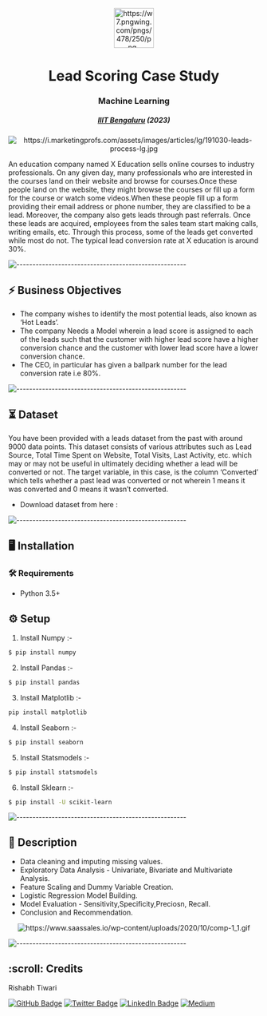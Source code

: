 <p align="center"> 
  <img src="https://w7.pngwing.com/pngs/478/250/png-transparent-red-aim-target-sales-elements-thumbnail.png" alt="https://w7.pngwing.com/pngs/478/250/png-transparent-red-aim-target-sales-elements-thumbnail.png" width="80px" height="80px">
</p>
<h1 align="center"> Lead Scoring Case Study
 </h1>
 <h3 align="center">  Machine Learning  </h3>
 <h5 align="center">  <a href="https://www.concordia.ca/">IIIT Bengaluru</a> (2023) </h5>
 
 <p align="center">
     <img src="https://i.marketingprofs.com/assets/images/articles/lg/191030-leads-process-lg.jpg" alt="https://i.marketingprofs.com/assets/images/articles/lg/191030-leads-process-lg.jpg">
 
 
 
 
 An education company named X Education sells online courses to industry professionals. On any given day, many professionals who are interested in the courses land on their website and browse for courses.Once these people land on the website, they might browse the courses or fill up a form for the course or watch some videos.When these people fill up a form providing their email address or phone number, they are classified to be a lead. Moreover, the company also gets leads through past referrals. Once these leads are acquired, employees from the sales team start making calls, writing emails, etc. Through this process, some of the leads get converted while most do not. The typical lead conversion rate at X education is around 30%.
 
 
 ![-----------------------------------------------------](https://raw.githubusercontent.com/andreasbm/readme/master/assets/lines/rainbow.png)
 
 

<h2> ⚡️ Business Objectives</h2>

- The company wishes to identify the most potential leads, also known as ‘Hot Leads’.
- The company Needs a Model wherein a lead score is assigned to each of the leads such that the customer with higher lead score have a higher conversion chance and the customer with lower lead score have a lower conversion chance.
- The CEO, in particular has given a ballpark number for the lead conversion rate i.e 80%.

 ![-----------------------------------------------------](https://raw.githubusercontent.com/andreasbm/readme/master/assets/lines/rainbow.png)
 
 ## ⏳ Dataset
 
 You have been provided with a leads dataset from the past with around 9000 data points. This dataset consists of various attributes such as Lead Source, Total Time Spent on Website, Total Visits, Last Activity, etc. which may or may not be useful in ultimately deciding whether a lead will be converted or not. The target variable, in this case, is the column ‘Converted’ which tells whether a past lead was converted or not wherein 1 means it was converted and 0 means it wasn’t converted.
 
 - Download dataset from here :
 
 
![-----------------------------------------------------](https://raw.githubusercontent.com/andreasbm/readme/master/assets/lines/rainbow.png)

## :desktop_computer:	Installation

### :hammer_and_wrench: Requirements
* Python 3.5+  
## :gear: Setup
1. Install Numpy :-
```bash
$ pip install numpy
```
2. Install Pandas :-
```bash
$ pip install pandas
```
3. Install Matplotlib :-
```bash
pip install matplotlib
```
4. Install Seaborn :-
```bash
$ pip install seaborn
```
5. Install Statsmodels :-
```bash
$ pip install statsmodels
```
6. Install Sklearn :-
```bash
$ pip install -U scikit-learn
```

![-----------------------------------------------------](https://raw.githubusercontent.com/andreasbm/readme/master/assets/lines/rainbow.png)

## 📝 Description

- Data cleaning and imputing missing values.
- Exploratory Data Analysis - Univariate, Bivariate and Multivariate Analysis.
- Feature Scaling and Dummy Variable Creation.
- Logistic Regression Model Building.
- Model Evaluation - Sensitivity,Specificity,Preciosn, Recall.
- Conclusion and Recommendation.

<p align="center"> 
   <img src="https://www.saassales.io/wp-content/uploads/2020/10/comp-1_1.gif" alt="https://www.saassales.io/wp-content/uploads/2020/10/comp-1_1.gif">

![-----------------------------------------------------](https://raw.githubusercontent.com/andreasbm/readme/master/assets/lines/rainbow.png)

<!-- CREDITS -->
 <h2 id="credits"> :scroll: Credits</h2>
 
 Rishabh Tiwari
 
 [![GitHub Badge](https://img.shields.io/badge/GitHub-100000?style=for-the-badge&logo=github&logoColor=white)](https://github.com/irishabhtiwari)
 [![Twitter Badge](https://img.shields.io/badge/Twitter-1DA1F2?style=for-the-badge&logo=twitter&logoColor=white)](https://twitter.com/irishabhtiwari)
 [![LinkedIn Badge](https://img.shields.io/badge/LinkedIn-0077B5?style=for-the-badge&logo=linkedin&logoColor=white)](https://www.linkedin.com/in/smsrishabh)
 [![Medium](https://img.shields.io/badge/Medium-12100E?style=for-the-badge&logo=medium&logoColor=white)](https://medium.com/@smsrishabh)


